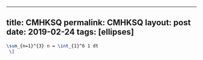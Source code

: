 ---
 title: CMHKSQ
 permalink: CMHKSQ
 layout: post
 date: 2019-02-24
 tags: [ellipses]
 ---

```latex \[
\sum_{n=1}^{3} n = \int_{1}^6 1 dt
 \]
```
